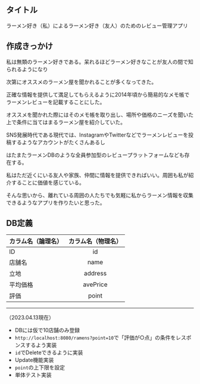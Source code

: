 ## タイトル

ラーメン好き（私）によるラーメン好き（友人）のためのレビュー管理アプリ

## 作成きっかけ

私は無類のラーメン好きである。呆れるほどラーメン好きなことが友人の間で知られるようになり

次第にオススメのラーメン屋を聞かれることが多くなってきた。

正確な情報を提供して満足してもらえるように2014年頃から簡易的なメモ帳でラーメンレビューを記載することにした。

オススメを聞かれた際にはそのメモ帳を取り出し、場所や価格のニーズを聞いた上で条件に当てはまるラーメン屋を紹介していた。

SNS発展時代である現代では、InstagramやTwitterなどでラーメンレビューを投稿するようなアカウントがたくさんあるし

はたまたラーメンDBのような全員参加型のレビュープラットフォームなども存在する。

私はただ近くにいる友人や家族、仲間に情報を提供できればいい。周囲も私が紹介することに価値を感じている。

そんな思いから、離れている周囲の人たちでも気軽に私からラーメン情報を収集できるようなアプリを作りたいと思った。

## DB定義

| カラム名（論理名） | カラム名（物理名） |
|:----------|:---------:|
| ID        |    id     |
| 店舗名       |   name    |
| 立地        |  address  |
| 平均価格      | avePrice  |
| 評価        |   point   |

***
（2023.04.13現在）

- DBには仮で10店舗のみ登録
- `http://localhost:8080/ramens?point=10`で「評価が○点」の条件をレスポンスするよう実装
- `id`でDeleteできるように実装
- Update機能実装
- `point`の上下限を設定
- 単体テスト実装
